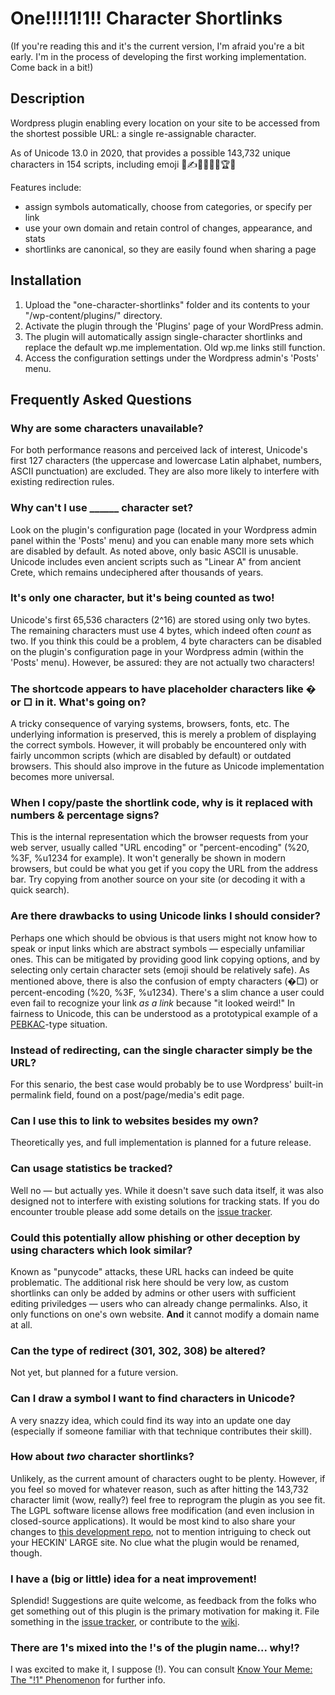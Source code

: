 # One!!!!1!1!! Character Shortlinks

(If you're reading this and it's the current version, I'm afraid you're a bit early. I'm in the process of developing the first working implementation. Come back in a bit!)

## Description
Wordpress plugin enabling every location on your site to be accessed from the shortest possible URL: a single re-assignable character.

As of Unicode 13.0 in 2020, that provides a possible 143,732 unique characters in 154 scripts, including emoji
🤯✍🔣🎨💥🎩🏆💕

Features include:
* assign symbols automatically, choose from categories, or specify per link
* use your own domain and retain control of changes, appearance, and stats
* shortlinks are canonical, so they are easily found when sharing a page


## Installation
1. Upload the "one-character-shortlinks" folder and its contents to your "/wp-content/plugins/" directory.
1. Activate the plugin through the 'Plugins' page of your WordPress admin.
1. The plugin will automatically assign single-character shortlinks and replace the default wp.me implementation. Old wp.me links still function.
1. Access the configuration settings under the Wordpress admin's 'Posts' menu.


## Frequently Asked Questions
### Why are some characters unavailable?
For both performance reasons and perceived lack of interest, Unicode's first 127 characters (the uppercase and lowercase Latin alphabet, numbers, ASCII punctuation) are excluded. They are also more likely to interfere with existing redirection rules.

### Why can't I use ______ character set?
Look on the plugin's configuration page (located in your Wordpress admin panel within the 'Posts' menu) and you can enable many more sets which are disabled by default. As noted above, only basic ASCII is unusable. Unicode includes even ancient scripts such as "Linear A" from ancient Crete, which remains undeciphered after thousands of years.

### It's only one character, but it's being counted as two!
Unicode's first 65,536‬ characters (2^16) are stored using only two bytes. The remaining characters must use 4 bytes, which indeed often *count* as two. If you think this could be a problem, 4 byte characters can be disabled on the plugin's configuration page in your Wordpress admin (within the 'Posts' menu). However, be assured: they are not actually two characters!

### The shortcode appears to have placeholder characters like � or □ in it. What's going on?
A tricky consequence of varying systems, browsers, fonts, etc. The underlying information is preserved, this is merely a problem of displaying the correct symbols. However, it will probably be encountered only with fairly uncommon scripts (which are disabled by default) or outdated browsers. This should also improve in the future as Unicode implementation becomes more universal.

### When I copy/paste the shortlink code, why is it replaced with numbers & percentage signs?
This is the internal representation which the browser requests from your web server, usually called "URL encoding" or "percent-encoding" (%20, %3F, %u1234 for example). It won't generally be shown in modern browsers, but could be what you get if you copy the URL from the address bar. Try copying from another source on your site (or decoding it with a quick search).

### Are there drawbacks to using Unicode links I should consider?
Perhaps one which should be obvious is that users might not know how to speak or input links which are abstract symbols &mdash; especially unfamiliar ones. This can be mitigated by providing good link copying options, and by selecting only certain character sets (emoji should be relatively safe). As mentioned above, there is also the confusion of empty characters (�□) or percent-encoding (%20, %3F, %u1234). There's a slim chance a user could even fail to recognize your link *as a link* because "it looked weird!" In fairness to Unicode, this can be understood as a prototypical example of a [PEBKAC](https://www.computerhope.com/jargon/p/pebkac.htm)-type situation.

### Instead of redirecting, can the single character simply be the URL?
For this senario, the best case would probably be to use Wordpress' built-in permalink field, found on a post/page/media's edit page.

### Can I use this to link to websites besides my own?
Theoretically yes, and full implementation is planned for a future release.

### Can usage statistics be tracked?
Well no &mdash; but actually yes. While it doesn't save such data itself, it was also designed not to interfere with existing solutions for tracking stats. If you do encounter trouble please add some details on the [issue tracker](https://github.com/OrinZ/one-character-shortlinks/issues).

### Could this potentially allow phishing or other deception by using characters which look similar?
Known as "punycode" attacks, these URL hacks can indeed be quite problematic. The additional risk here should be very low, as custom shortlinks can only be added by admins or other users with sufficient editing priviledges &mdash; users who can already change permalinks. Also, it only functions on one's own website. **And** it cannot modify a domain name at all.

### Can the type of redirect (301, 302, 308) be altered?
Not yet, but planned for a future version.

### Can I draw a symbol I want to find characters in Unicode?
A very snazzy idea, which could find its way into an update one day (especially if someone familiar with that technique contributes their skill).

### How about *two* character shortlinks?
Unlikely, as the current amount of characters ought to be plenty. However, if you feel so moved for whatever reason, such as after hitting the 143,732 character limit (wow, really?) feel free to reprogram the plugin as you see fit. The LGPL software license allows free modification (and even inclusion in closed-source applications). It would be most kind to also share your changes to [this development repo](https://github.com/OrinZ/one-character-shortlinks/), not to mention intriguing to check out your HECKIN' LARGE site. No clue what the plugin would be renamed, though.

### I have a (big or little) idea for a neat improvement!
Splendid! Suggestions are quite welcome, as feedback from the folks who get something out of this plugin is the primary motivation for making it. File something in the [issue tracker](https://github.com/OrinZ/one-character-shortlinks/issues), or contribute to the [wiki](https://github.com/OrinZ/one-character-shortlinks/wiki).

### There are 1's mixed into the !'s of the plugin name... why!?
I was excited to make it, I suppose (!). You can consult [Know Your Meme: The "!1" Phenomenon](https://knowyourmeme.com/memes/the-1-phenomenon "Article explaining the phenomenon") for further info.